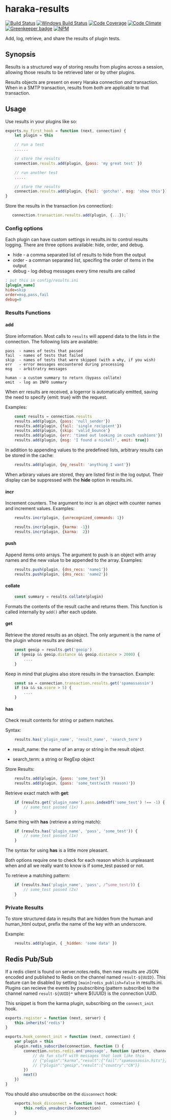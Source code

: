 # haraka-results

[![Build Status][ci-img]][ci-url]
[![Windows Build Status][ci-win-img]][ci-win-url]
[![Code Coverage][cov-img]][cov-url]
[![Code Climate][clim-img]][clim-url]
[![Greenkeeper badge][gk-img]][gk-url]
[![NPM][npm-img]][npm-url]

Add, log, retrieve, and share the results of plugin tests.

## Synopsis

Results is a structured way of storing results from plugins across a
session, allowing those results to be retrieved later or by other plugins.

Results objects are present on every Haraka connection *and* transaction. When
in a SMTP transaction, results from *both* are applicable to that transaction.

## Usage

Use results in your plugins like so:

```js
exports.my_first_hook = function (next, connection) {
    let plugin = this

    // run a test
    ......

    // store the results
    connection.results.add(plugin, {pass: 'my great test' })

    // run another test
    .....

    // store the results
    connection.results.add(plugin, {fail: 'gotcha!', msg: 'show this'})
}
```

Store the results in the transaction (vs connection):

```js
   connection.transaction.results.add(plugin, {...});`
```

### Config options

Each plugin can have custom settings in results.ini to control results logging.
There are three options available: hide, order, and debug.

* hide - a comma separated list of results to hide from the output
* order - a comman separated list, specifing the order of items in the output
* debug - log debug messages every time results are called

```ini
; put this in config/results.ini
[plugin_name]
hide=skip
order=msg,pass,fail
debug=0
```

### Results Functions

#### add

Store information. Most calls to `results` will append data to the lists
in the connection. The following lists are available:

    pass  - names of tests that passed
    fail  - names of tests that failed
    skip  - names of tests that were skipped (with a why, if you wish)
    err   - error messages encountered during processing
    msg   - arbitratry messages

    human - a custom summary to return (bypass collate)
    emit  - log an INFO summary

When err results are received, a logerror is automatically emitted, saving the
need to specify {emit: true} with the request.

Examples:

```js
    const results = connection.results
    results.add(plugin, {pass: 'null_sender'})
    results.add(plugin, {fail: 'single_recipient'})
    results.add(plugin, {skip: 'valid_bounce'}
    results.add(plugin, {err: 'timed out looking in couch cushions'})
    results.add(plugin, {msg: 'I found a nickel!', emit: true})
```

In addition to appending values to the predefined lists, arbitrary results
can be stored in the cache:

```js
    results.add(plugin, {my_result: 'anything I want'})
```

When arbirary values are stored, they are listed first in the log output. Their
display can be suppressed with the **hide** option in results.ini.


#### incr

Increment counters. The argument to incr is an object with counter names and
increment values. Examples:

```js
    results.incr(plugin, {unrecognized_commands: 1})

    results.incr(plugin, {karma: -1})
    results.incr(plugin, {karma:  2})
```


#### push

Append items onto arrays. The argument to push is an object with array names and
the new value to be appended to the array. Examples:

```js
    results.push(plugin, {dns_recs: 'name1'})
    results.push(plugin, {dns_recs: 'name2'})
```

#### collate

```js
    const summary = results.collate(plugin)
```

Formats the contents of the result cache and returns them. This function is
called internally by `add()` after each update.


#### get

Retrieve the stored results as an object. The only argument is the name of the
plugin whose results are desired.

```js
    const geoip = results.get('geoip')
    if (geoip && geoip.distance && geoip.distance > 2000) {
        ....
    }
```

Keep in mind that plugins also store results in the transaction. Example:

```js
    const sa = connection.transaction.results.get('spamassassin')
    if (sa && sa.score > 5) {
        ....
    }
```

#### has

Check result contents for string or pattern matches.

Syntax:

```js
    results.has('plugin_name', 'result_name', 'search_term')
```

* result\_name: the name of an array or string in the result object

* search\_term: a string or RegExp object

Store Results:

```js
    results.add(plugin, {pass: 'some_test'})
    results.add(plugin, {pass: 'some_test(with reason)'})
```

Retrieve exact match with **get**:

```js
    if (results.get('plugin_name').pass.indexOf('some_test') !== -1) {
        // some_test passed (1x)
    }
```

Same thing with **has** (retrieve a string match):

```js
    if (results.has('plugin_name', 'pass', 'some_test')) {
        // some_test passed (1x)
    }
```

The syntax for using **has** is a little more pleasant.

Both options require one to check for each reason which is unpleasant when
and all we really want to know is if some\_test passed or not.

To retrieve a matching pattern:

```js
    if (results.has('plugin_name', 'pass', /^some_test/)) {
        // some_test passed (2x)
    }
```

### Private Results

To store structured data in results that are hidden from the human and
human_html output, prefix the name of the key with an underscore.

Example:

```js
    results.add(plugin, { _hidden: 'some data' })
```

## Redis Pub/Sub

If a redis client is found on server.notes.redis, then new results are JSON
encoded and published to Redis on the channel named `result-${UUID}`. This
feature can be disabled by setting `[main]redis_publish=false` in results.ini.
Plugins can recieve the events by psubscribing (pattern subscribe) to the
channel named `result-${UUID}*` where ${UUID} is the connection UUID.

This snippet is from the karma plugin, subscribing on the `connect_init` hook.

```js
exports.register = function (next, server) {
    this.inherits('redis')
}

exports.hook_connect_init = function (next, connection) {
    var plugin = this
    plugin.redis_subscribe(connection, function () {
        connection.notes.redis.on('pmessage', function (pattern, channel, message) {
            // do fun stuff with messages that look like this
            // {"plugin":"karma","result":{"fail":"spamassassin.hits"}}
            // {"plugin":"geoip","result":{"country":"CN"}}
        })
        next()
    })
}
```

You should also unsubscribe on the `disconnect` hook:

```js
    exports.hook_disconnect = function (next, connection) {
        this.redis_unsubscribe(connection)
    }
```


[ci-img]: https://travis-ci.org/haraka/haraka-results.svg
[ci-url]: https://travis-ci.org/haraka/haraka-results
[ci-win-img]: https://ci.appveyor.com/api/projects/status/xl1jyo67667htprf?svg=true
[ci-win-url]: https://ci.appveyor.com/project/msimerson/haraka-results
[cov-img]: https://codecov.io/github/haraka/haraka-results/coverage.svg
[cov-url]: https://codecov.io/github/haraka/haraka-results
[clim-img]: https://codeclimate.com/github/haraka/haraka-results/badges/gpa.svg
[clim-url]: https://codeclimate.com/github/haraka/haraka-results
[gk-img]: https://badges.greenkeeper.io/haraka/haraka-results.svg
[gk-url]: https://greenkeeper.io/
[npm-img]: https://nodei.co/npm/haraka-results.png
[npm-url]: https://www.npmjs.com/package/haraka-results

